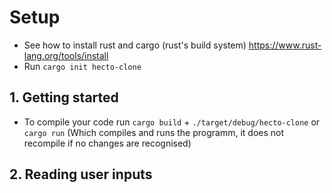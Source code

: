 # Setup 

* See how to install rust and cargo (rust's build system) https://www.rust-lang.org/tools/install
* Run `cargo init hecto-clone`

## 1. Getting started

* To compile your code run `cargo build` + `./target/debug/hecto-clone` or `cargo run` (Which compiles and runs the programm, it does not recompile if no changes are recognised)

## 2. Reading user inputs